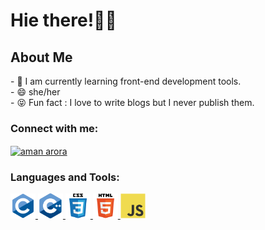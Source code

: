 
<h1>Hie there!👋🏻</h1>



<!-- <p align="left"> <img src="https://komarev.com/ghpvc/?username=sheisaman&label=Profile%20views&color=0e75b6&style=flat" alt="sheisaman" /> </p> -->

<h2> About Me </h2>
- 🌱 I am currently learning front-end development tools.
<br>
- 😄 she/her
<br>
- 😝 Fun fact : I love to write blogs but I never publish them.

<h3 align="left">Connect with me:</h3>
<p align="left">
<!-- <a href="https://twitter.com/heartonsleeve02" target="blank"><img align="center" src="https://raw.githubusercontent.com/rahuldkjain/github-profile-readme-generator/master/src/images/icons/Social/twitter.svg" alt="heartonsleeve02" height="30" width="40" /></a> -->
<a href="https://linkedin.com/in/aman arora" target="blank"><img align="center" src="https://raw.githubusercontent.com/rahuldkjain/github-profile-readme-generator/master/src/images/icons/Social/linked-in-alt.svg" alt="aman arora" height="30" width="40" /></a>
<!-- <a href="https://www.leetcode.com/aman_arora" target="blank"><img align="center" src="https://raw.githubusercontent.com/rahuldkjain/github-profile-readme-generator/master/src/images/icons/Social/leet-code.svg" alt="aman_arora" height="30" width="40" /></a> -->
</p>

<h3 align="left">Languages and Tools:</h3>
<p align="left"> <a href="https://www.cprogramming.com/" target="_blank"> <img src="https://raw.githubusercontent.com/devicons/devicon/master/icons/c/c-original.svg" alt="c" width="40" height="40"/> </a> <a href="https://www.w3schools.com/cpp/" target="_blank"> <img src="https://raw.githubusercontent.com/devicons/devicon/master/icons/cplusplus/cplusplus-original.svg" alt="cplusplus" width="40" height="40"/> </a> <a href="https://www.w3schools.com/css/" target="_blank"> <img src="https://raw.githubusercontent.com/devicons/devicon/master/icons/css3/css3-original-wordmark.svg" alt="css3" width="40" height="40"/> </a> <a href="https://www.w3.org/html/" target="_blank"> <img src="https://raw.githubusercontent.com/devicons/devicon/master/icons/html5/html5-original-wordmark.svg" alt="html5" width="40" height="40"/> </a> <a href="https://developer.mozilla.org/en-US/docs/Web/JavaScript" target="_blank"> <img src="https://raw.githubusercontent.com/devicons/devicon/master/icons/javascript/javascript-original.svg" alt="javascript" width="40" height="40"/> </a> </p>
